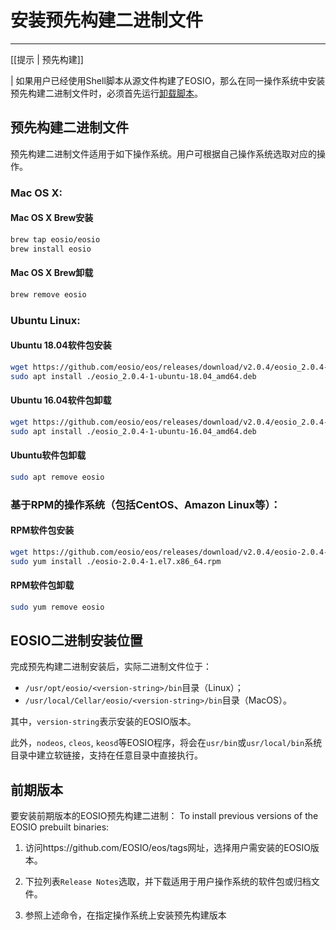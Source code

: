 # 安装预先构建二进制文件
---

[[提示 | 预先构建]]

| 如果用户已经使用Shell脚本从源文件构建了EOSIO，那么在同一操作系统中安装预先构建二进制文件时，必须首先运行[卸载脚本](01_build-from-source/01_shell-scripts/05_uninstall-eosio.md)。

## 预先构建二进制文件

预先构建二进制文件适用于如下操作系统。用户可根据自己操作系统选取对应的操作。


### Mac OS X:

#### Mac OS X Brew安装

```sh
brew tap eosio/eosio
brew install eosio
```

#### Mac OS X Brew卸载

```sh
brew remove eosio
```

### Ubuntu Linux:

#### Ubuntu 18.04软件包安装

```sh
wget https://github.com/eosio/eos/releases/download/v2.0.4/eosio_2.0.4-1-ubuntu-18.04_amd64.deb
sudo apt install ./eosio_2.0.4-1-ubuntu-18.04_amd64.deb
```

#### Ubuntu 16.04软件包卸载

```sh
wget https://github.com/eosio/eos/releases/download/v2.0.4/eosio_2.0.4-1-ubuntu-16.04_amd64.deb
sudo apt install ./eosio_2.0.4-1-ubuntu-16.04_amd64.deb
```

#### Ubuntu软件包卸载

```sh
sudo apt remove eosio
```

### 基于RPM的操作系统（包括CentOS、Amazon Linux等）：

#### RPM软件包安装

```sh
wget https://github.com/eosio/eos/releases/download/v2.0.4/eosio-2.0.4-1.el7.x86_64.rpm
sudo yum install ./eosio-2.0.4-1.el7.x86_64.rpm
```

#### RPM软件包卸载

```sh
sudo yum remove eosio
```

## EOSIO二进制安装位置

完成预先构建二进制安装后，实际二进制文件位于：

* `/usr/opt/eosio/<version-string>/bin`目录（Linux）；
* `/usr/local/Cellar/eosio/<version-string>/bin`目录（MacOS）。

其中，`version-string`表示安装的EOSIO版本。

此外，`nodeos`, `cleos`, `keosd`等EOSIO程序，将会在`usr/bin`或`usr/local/bin`系统目录中建立软链接，支持在任意目录中直接执行。


## 前期版本

要安装前期版本的EOSIO预先构建二进制：
To install previous versions of the EOSIO prebuilt binaries:

1. 访问https://github.com/EOSIO/eos/tags网址，选择用户需安装的EOSIO版本。

2. 下拉列表`Release Notes`选取，并下载适用于用户操作系统的软件包或归档文件。 

3. 参照上述命令，在指定操作系统上安装预先构建版本
